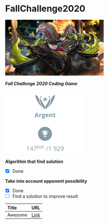 # FallChallenge2020

![](picture/Codin_zelda_witches_fr.min.jpg)

***Fall Challenge 2020 Coding Game***

![](picture/league_silver.png) ![](picture/range_silver.png)

**Algorithm that find solution**

- [x] Done

**Take into account opponent possibility**

- [x] Done
- [ ] Find a solution to improve result

| Title   | URL                          |
|:--------|:-----------------------------|
| Awesome | [Link](resource/RESOURCE.md) |
